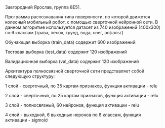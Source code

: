 Завгородний Ярослав, группа 8Е51.

Программа распознавания типа поверхности, по которой движется колесный мобильный робот, с помощью сверточной нейронной сети.
В данном алгоритме используется датасет из 740 изображений (400х300) по 6 классам (трава, песок, грунд, вода, снег, асфальт)

Обучающая выборка (train_data) содержит 600 изображений 

Тестовая выборка (test_data) содержит 120 изображений 

Валидационная выборка (val_data) содержит 120 изображений 

Архитектура полносвязной сверточной сети представляет собой следующую структуру:

1 слой - сверточный, по 35 картам признаков, функция активации - relu

2 слой - сверточный, по 25 картам признаков, функция активации - relu

3 слой - полносвязный, 60 нейронов, функция активации - relu

4 слой - выходной, 6 выходных неронов по 6 классам, функция активации - sigmoid
